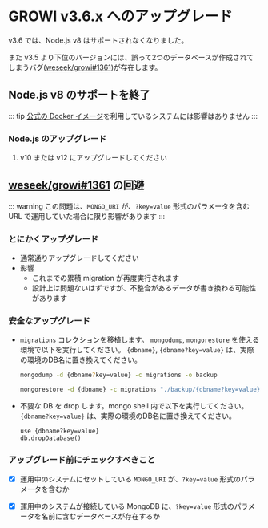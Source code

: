 # GROWI v3.6.x へのアップグレード

v3.6 では、Node.js v8 はサポートされなくなりました。

また v3.5 より下位のバージョンには、誤って2つのデータベースが作成されてしまうバグ([weseek/growi#1361](https://github.com/weseek/growi/issues/1361))が存在します。

## Node.js v8 のサポートを終了

::: tip
[公式の Docker イメージ](https://hub.docker.com/r/weseek/growi/)を利用しているシステムには影響はありません
:::

### Node.js のアップグレード

1. v10 または v12 にアップグレードしてください

## [weseek/growi#1361](https://github.com/weseek/growi/issues/1361) の回避

::: warning
この問題は、`MONGO_URI` が、`?key=value` 形式のパラメータを含む URL で運用していた場合に限り影響があります
:::

### とにかくアップグレード

- 通常通りアップグレードしてください
- 影響
    - これまでの累積 migration が再度実行されます
    <!-- textlint-disable weseek/no-doubled-joshi -->
    - 設計上は問題ないはずですが、不整合があるデータが書き換わる可能性があります
    <!-- textlint-enable weseek/no-doubled-joshi -->

### 安全なアップグレード

- `migrations` コレクションを移植します。
`mongodump`, `mongorestore` を使える環境で以下を実行してください。
`{dbname}`, `{dbname?key=value}` は、実際の環境のDB名に置き換えてください。

    ```bash
    mongodump -d {dbname?key=value} -c migrations -o backup
    ```

    ```bash
    mongorestore -d {dbname} -c migrations "./backup/{dbname?key=value}/migrations.bson"
    ```

- 不要な DB を drop します。mongo shell 内で以下を実行してください。
`{dbname?key=value}` は、実際の環境のDB名に置き換えてください。
    ```
    use {dbname?key=value}
    db.dropDatabase()
    ```

### アップグレード前にチェックすべきこと

- [x] 運用中のシステムにセットしている `MONGO_URI` が、`?key=value` 形式のパラメータを含むか
- [x] 運用中のシステムが接続している MongoDB に、`?key=value` 形式のパラメータを名前に含むデータベースが存在するか

